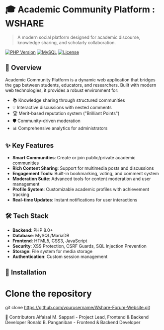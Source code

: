 # 🎓 Academic Community Platform : WSHARE

> A modern social platform designed for academic discourse, knowledge sharing, and scholarly collaboration.

[![PHP Version](https://img.shields.io/badge/PHP-8.0%2B-blue.svg)](https://php.net)
[![MySQL](https://img.shields.io/badge/MySQL-5.7%2B-orange.svg)](https://www.mysql.com)
[![License](https://img.shields.io/badge/License-MIT-green.svg)](LICENSE)

## 🚀 Overview

Academic Community Platform is a dynamic web application that bridges the gap between students, educators, and researchers. Built with modern web technologies, it provides a robust environment for:

- 📚 Knowledge sharing through structured communities
- 💡 Interactive discussions with nested comments
- 🏆 Merit-based reputation system ("Brilliant Points")
- 🛡️ Community-driven moderation
- 📊 Comprehensive analytics for administrators

## ✨ Key Features

- **Smart Communities**: Create or join public/private academic communities
- **Rich Content Sharing**: Support for multimedia posts and discussions
- **Engagement Tools**: Built-in bookmarking, voting, and comment system
- **Moderation Suite**: Advanced tools for content moderation and user management
- **Profile System**: Customizable academic profiles with achievement tracking
- **Real-time Updates**: Instant notifications for user interactions

## 🛠️ Tech Stack

- **Backend**: PHP 8.0+
- **Database**: MySQL/MariaDB
- **Frontend**: HTML5, CSS3, JavaScript
- **Security**: XSS Protection, CSRF Guards, SQL Injection Prevention
- **Storage**: File system for media storage
- **Authentication**: Custom session management

## 🔧 Installation

# Clone the repository
git clone https://github.com/yourusername/Wshare-Forum-Website.git

👥 Contributors
Alfaisal M. Sappari - Project Lead, Frontend & Backend Developer
Ronald B. Panganiban - Frontend & Backend Developer

